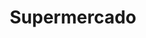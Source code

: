 ---
title: "Supermercado"
url: /ciudad-autonoma-de-buenos-aires/supermercado-patagones/
shop: Lebensmittel
---